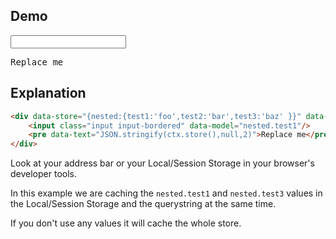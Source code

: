 
## Demo

<div data-store="{nested:{test1:'foo',test2:'bar',test3:'baz' }}" data-cache-foo.querystring.local.session="`nested.test1 nested.test3`">
    <input class="input input-bordered" data-model="nested.test1"/>
    <pre data-text="JSON.stringify(ctx.store(),null,2)">Replace me</pre>
</div>

## Explanation

```html
<div data-store="{nested:{test1:'foo',test2:'bar',test3:'baz' }}" data-cache-foo.querystring.local.session="`nested.test1 nested.test3`">
    <input class="input input-bordered" data-model="nested.test1"/>
    <pre data-text="JSON.stringify(ctx.store(),null,2)">Replace me</pre>
</div>
```

Look at your address bar or your Local/Session Storage in your browser's developer tools.

In this example we are caching the `nested.test1` and `nested.test3` values in the Local/Session Storage and the querystring at the same time.

If you don't use any values it will cache the whole store.
